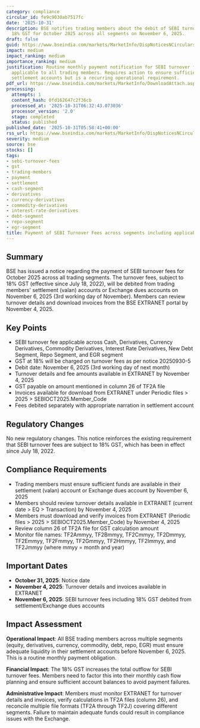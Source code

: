```yaml
---
category: compliance
circular_id: fe9c9030ab7517fc
date: '2025-10-31'
description: BSE notifies trading members about the debit of SEBI turnover fees with
  18% GST for October 2025 across all segments on November 6, 2025.
draft: false
guid: https://www.bseindia.com/markets/MarketInfo/DispNoticesNCirculars.aspx?Noticeid={FEDFD0C6-B7C5-4F65-B2B6-028F673568EF}&noticeno=20251031-1&dt=10/31/2025&icount=1&totcount=1&flag=0
impact: medium
impact_ranking: medium
importance_ranking: medium
justification: Routine monthly payment notification for SEBI turnover fees with GST
  applicable to all trading members. Requires action to ensure sufficient funds in
  settlement accounts but is a recurring operational requirement.
pdf_url: https://www.bseindia.com/markets/MarketInfo/DownloadAttach.aspx?id=20251031-1&attachedId=
processing:
  attempts: 1
  content_hash: 0fd162647c2f36cb
  processed_at: '2025-10-31T06:32:43.073036'
  processor_version: '2.0'
  stage: completed
  status: published
published_date: '2025-10-31T05:58:41+00:00'
rss_url: https://www.bseindia.com/markets/MarketInfo/DispNoticesNCirculars.aspx?Noticeid={FEDFD0C6-B7C5-4F65-B2B6-028F673568EF}&noticeno=20251031-1&dt=10/31/2025&icount=1&totcount=1&flag=0
severity: medium
source: bse
stocks: []
tags:
- sebi-turnover-fees
- gst
- trading-members
- payment
- settlement
- cash-segment
- derivatives
- currency-derivatives
- commodity-derivatives
- interest-rate-derivatives
- debt-segment
- repo-segment
- egr-segment
title: Payment of SEBI Turnover Fees across segments including applicable GST
---
```


## Summary

BSE has issued a notice regarding the payment of SEBI turnover fees for October 2025 across all trading segments. The turnover fees, subject to 18% GST (effective since July 18, 2022), will be debited from trading members' settlement (valan) accounts or Exchange dues accounts on November 6, 2025 (3rd working day of November). Members can review turnover details and download invoices from the BSE EXTRANET portal by November 4, 2025.

## Key Points

- SEBI turnover fee applicable across Cash, Derivatives, Currency Derivatives, Commodity Derivatives, Interest Rate Derivatives, New Debt Segment, Repo Segment, and EGR segment
- GST at 18% will be charged on turnover fees as per notice 20250930-5
- Debit date: November 6, 2025 (3rd working day of next month)
- Turnover details and fee amounts available in EXTRANET by November 4, 2025
- GST payable on amount mentioned in column 26 of TF2A file
- Invoices available for download from EXTRANET under Periodic files > 2025 > SEBIOCT2025.Member_Code
- Fees debited separately with appropriate narration in settlement account

## Regulatory Changes

No new regulatory changes. This notice reinforces the existing requirement that SEBI turnover fees are subject to 18% GST, which has been in effect since July 18, 2022.

## Compliance Requirements

- Trading members must ensure sufficient funds are available in their settlement (valan) account or Exchange dues account by November 6, 2025
- Members should review turnover details available in EXTRANET (current date > EQ > Transaction) by November 4, 2025
- Members must download and verify invoices from EXTRANET (Periodic files > 2025 > SEBIOCT2025.Member_Code) by November 4, 2025
- Review column 26 of TF2A file for GST calculation amount
- Monitor file names: TF2Ammyy, TF2Bmmyy, TF2Cmmyy, TF2Dmmyy, TF2Emmyy, TF2Fmmyy, TF2Gmmyy, TF2Hmmyy, TF2Immyy, and TF2Jmmyy (where mmyy = month and year)

## Important Dates

- **October 31, 2025**: Notice date
- **November 4, 2025**: Turnover details and invoices available in EXTRANET
- **November 6, 2025**: SEBI turnover fees including 18% GST debited from settlement/Exchange dues accounts

## Impact Assessment

**Operational Impact**: All BSE trading members across multiple segments (equity, derivatives, currency, commodity, debt, repo, EGR) must ensure adequate liquidity in their settlement accounts before November 6, 2025. This is a routine monthly payment obligation.

**Financial Impact**: The 18% GST increases the total outflow for SEBI turnover fees. Members need to factor this into their monthly cash flow planning and ensure sufficient account balances to avoid payment failures.

**Administrative Impact**: Members must monitor EXTRANET for turnover details and invoices, verify calculations in TF2A files (column 26), and reconcile multiple file formats (TF2A through TF2J) covering different segments. Failure to maintain adequate funds could result in compliance issues with the Exchange.